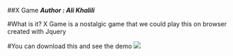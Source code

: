 ﻿##X Game
*__Author : Ali Khalili__*

#What is it?
X Game is a nostalgic game that we could play this on browser created with Jquery

#You can download this and see the demo
![](img/XGame.jpeg)